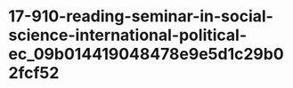 # 17-910-reading-seminar-in-social-science-international-political-ec_09b014419048478e9e5d1c29b02fcf52